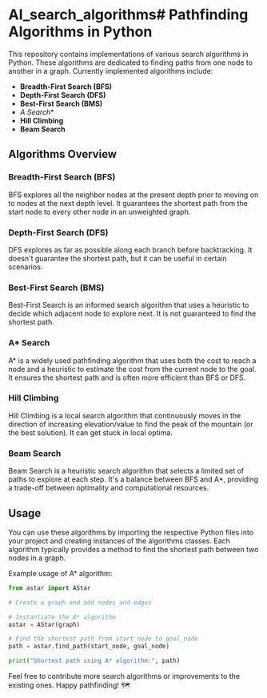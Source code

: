 # AI_search_algorithms# Pathfinding Algorithms in Python

This repository contains implementations of various search algorithms in Python. These algorithms are dedicated to finding paths from one node to another in a graph. Currently implemented algorithms include:

- **Breadth-First Search (BFS)**
- **Depth-First Search (DFS)**
- **Best-First Search (BMS)**
- **A* Search**
- **Hill Climbing**
- **Beam Search**

## Algorithms Overview

### Breadth-First Search (BFS)
BFS explores all the neighbor nodes at the present depth prior to moving on to nodes at the next depth level. It guarantees the shortest path from the start node to every other node in an unweighted graph.

### Depth-First Search (DFS)
DFS explores as far as possible along each branch before backtracking. It doesn't guarantee the shortest path, but it can be useful in certain scenarios.

### Best-First Search (BMS)
Best-First Search is an informed search algorithm that uses a heuristic to decide which adjacent node to explore next. It is not guaranteed to find the shortest path.

### A* Search
A* is a widely used pathfinding algorithm that uses both the cost to reach a node and a heuristic to estimate the cost from the current node to the goal. It ensures the shortest path and is often more efficient than BFS or DFS.

### Hill Climbing
Hill Climbing is a local search algorithm that continuously moves in the direction of increasing elevation/value to find the peak of the mountain (or the best solution). It can get stuck in local optima.

### Beam Search
Beam Search is a heuristic search algorithm that selects a limited set of paths to explore at each step. It's a balance between BFS and A*, providing a trade-off between optimality and computational resources.

## Usage

You can use these algorithms by importing the respective Python files into your project and creating instances of the algorithms classes. Each algorithm typically provides a method to find the shortest path between two nodes in a graph.

Example usage of A* algorithm:
```python
from astar import AStar

# Create a graph and add nodes and edges

# Instantiate the A* algorithm
astar = AStar(graph)

# Find the shortest path from start_node to goal_node
path = astar.find_path(start_node, goal_node)

print("Shortest path using A* algorithm:", path)
```

Feel free to contribute more search algorithms or improvements to the existing ones. Happy pathfinding! 🗺️
